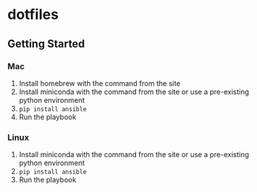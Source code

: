# dotfiles

## Getting Started

### Mac

1. Install homebrew with the command from the site
2. Install miniconda with the command from the site or use a pre-existing python environment
3. `pip install ansible`
4. Run the playbook

### Linux

1. Install miniconda with the command from the site or use a pre-existing python environment
2. `pip install ansible`
3. Run the playbook
